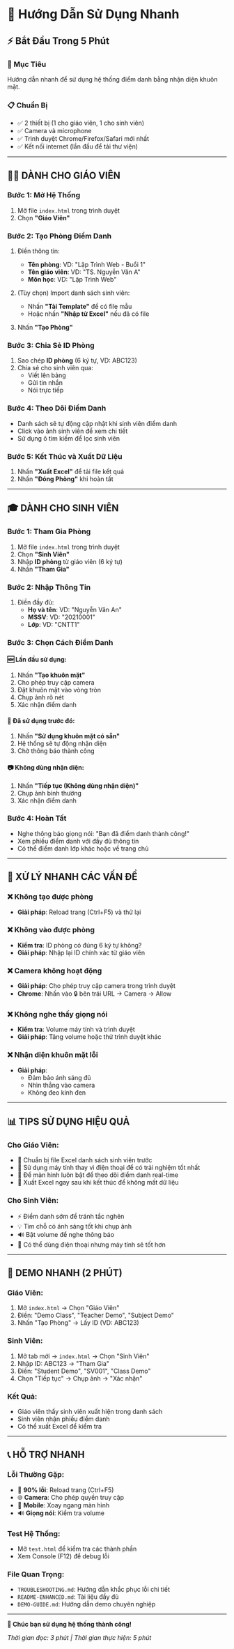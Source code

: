 # 🚀 Hướng Dẫn Sử Dụng Nhanh

## ⚡ Bắt Đầu Trong 5 Phút

### 🎯 Mục Tiêu
Hướng dẫn nhanh để sử dụng hệ thống điểm danh bằng nhận diện khuôn mặt.

### 📋 Chuẩn Bị
- ✅ 2 thiết bị (1 cho giáo viên, 1 cho sinh viên)
- ✅ Camera và microphone
- ✅ Trình duyệt Chrome/Firefox/Safari mới nhất
- ✅ Kết nối internet (lần đầu để tải thư viện)

---

## 👨‍🏫 DÀNH CHO GIÁO VIÊN

### Bước 1: Mở Hệ Thống
1. Mở file `index.html` trong trình duyệt
2. Chọn **"Giáo Viên"**

### Bước 2: Tạo Phòng Điểm Danh
1. Điền thông tin:
   - **Tên phòng**: VD: "Lập Trình Web - Buổi 1"
   - **Tên giáo viên**: VD: "TS. Nguyễn Văn A"
   - **Môn học**: VD: "Lập Trình Web"

2. (Tùy chọn) Import danh sách sinh viên:
   - Nhấn **"Tải Template"** để có file mẫu
   - Hoặc nhấn **"Nhập từ Excel"** nếu đã có file

3. Nhấn **"Tạo Phòng"**

### Bước 3: Chia Sẻ ID Phòng
1. Sao chép **ID phòng** (6 ký tự, VD: ABC123)
2. Chia sẻ cho sinh viên qua:
   - Viết lên bảng
   - Gửi tin nhắn
   - Nói trực tiếp

### Bước 4: Theo Dõi Điểm Danh
- Danh sách sẽ tự động cập nhật khi sinh viên điểm danh
- Click vào ảnh sinh viên để xem chi tiết
- Sử dụng ô tìm kiếm để lọc sinh viên

### Bước 5: Kết Thúc và Xuất Dữ Liệu
1. Nhấn **"Xuất Excel"** để tải file kết quả
2. Nhấn **"Đóng Phòng"** khi hoàn tất

---

## 🎓 DÀNH CHO SINH VIÊN

### Bước 1: Tham Gia Phòng
1. Mở file `index.html` trong trình duyệt
2. Chọn **"Sinh Viên"**
3. Nhập **ID phòng** từ giáo viên (6 ký tự)
4. Nhấn **"Tham Gia"**

### Bước 2: Nhập Thông Tin
1. Điền đầy đủ:
   - **Họ và tên**: VD: "Nguyễn Văn An"
   - **MSSV**: VD: "20210001"
   - **Lớp**: VD: "CNTT1"

### Bước 3: Chọn Cách Điểm Danh

#### 🆕 Lần đầu sử dụng:
1. Nhấn **"Tạo khuôn mặt"**
2. Cho phép truy cập camera
3. Đặt khuôn mặt vào vòng tròn
4. Chụp ảnh rõ nét
5. Xác nhận điểm danh

#### 🔄 Đã sử dụng trước đó:
1. Nhấn **"Sử dụng khuôn mặt có sẵn"**
2. Hệ thống sẽ tự động nhận diện
3. Chờ thông báo thành công

#### 📷 Không dùng nhận diện:
1. Nhấn **"Tiếp tục (Không dùng nhận diện)"**
2. Chụp ảnh bình thường
3. Xác nhận điểm danh

### Bước 4: Hoàn Tất
- Nghe thông báo giọng nói: "Bạn đã điểm danh thành công!"
- Xem phiếu điểm danh với đầy đủ thông tin
- Có thể điểm danh lớp khác hoặc về trang chủ

---

## 🔧 XỬ LÝ NHANH CÁC VẤN ĐỀ

### ❌ Không tạo được phòng
- **Giải pháp**: Reload trang (Ctrl+F5) và thử lại

### ❌ Không vào được phòng
- **Kiểm tra**: ID phòng có đúng 6 ký tự không?
- **Giải pháp**: Nhập lại ID chính xác từ giáo viên

### ❌ Camera không hoạt động
- **Giải pháp**: Cho phép truy cập camera trong trình duyệt
- **Chrome**: Nhấn vào 🔒 bên trái URL → Camera → Allow

### ❌ Không nghe thấy giọng nói
- **Kiểm tra**: Volume máy tính và trình duyệt
- **Giải pháp**: Tăng volume hoặc thử trình duyệt khác

### ❌ Nhận diện khuôn mặt lỗi
- **Giải pháp**: 
  - Đảm bảo ánh sáng đủ
  - Nhìn thẳng vào camera
  - Không đeo kính đen

---

## 📊 TIPS SỬ DỤNG HIỆU QUẢ

### Cho Giáo Viên:
- 📝 Chuẩn bị file Excel danh sách sinh viên trước
- 📱 Sử dụng máy tính thay vì điện thoại để có trải nghiệm tốt nhất
- 🔄 Để màn hình luôn bật để theo dõi điểm danh real-time
- 💾 Xuất Excel ngay sau khi kết thúc để không mất dữ liệu

### Cho Sinh Viên:
- ⚡ Điểm danh sớm để tránh tắc nghẽn
- 💡 Tìm chỗ có ánh sáng tốt khi chụp ảnh
- 🔊 Bật volume để nghe thông báo
- 📱 Có thể dùng điện thoại nhưng máy tính sẽ tốt hơn

---

## 🎯 DEMO NHANH (2 PHÚT)

### Giáo Viên:
1. Mở `index.html` → Chọn "Giáo Viên"
2. Điền: "Demo Class", "Teacher Demo", "Subject Demo"
3. Nhấn "Tạo Phòng" → Lấy ID (VD: ABC123)

### Sinh Viên:
1. Mở tab mới → `index.html` → Chọn "Sinh Viên"  
2. Nhập ID: ABC123 → "Tham Gia"
3. Điền: "Student Demo", "SV001", "Class Demo"
4. Chọn "Tiếp tục" → Chụp ảnh → "Xác nhận"

### Kết Quả:
- Giáo viên thấy sinh viên xuất hiện trong danh sách
- Sinh viên nhận phiếu điểm danh
- Có thể xuất Excel để kiểm tra

---

## 📞 HỖ TRỢ NHANH

### Lỗi Thường Gặp:
- 🔄 **90% lỗi**: Reload trang (Ctrl+F5)
- 🌐 **Camera**: Cho phép quyền truy cập
- 📱 **Mobile**: Xoay ngang màn hình
- 🔊 **Giọng nói**: Kiểm tra volume

### Test Hệ Thống:
- Mở `test.html` để kiểm tra các thành phần
- Xem Console (F12) để debug lỗi

### File Quan Trọng:
- `TROUBLESHOOTING.md`: Hướng dẫn khắc phục lỗi chi tiết
- `README-ENHANCED.md`: Tài liệu đầy đủ
- `DEMO-GUIDE.md`: Hướng dẫn demo chuyên nghiệp

---

**🎉 Chúc bạn sử dụng hệ thống thành công!**

*Thời gian đọc: 3 phút | Thời gian thực hiện: 5 phút*